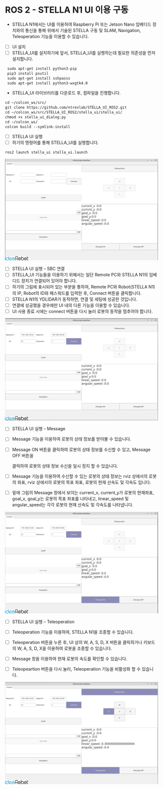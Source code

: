 # ROS 2 - STELLA N1 UI 이용 구동

* STELLA N1에서는 UI를 이용하여 Raspberry Pi 또는 Jetson Nano 임베디드 장치와의 통신을 통해 위에서 기술된 STELLA 구동 및 SLAM, Navigation, Teleoperation 기능을 이용할 수 있습니다.



* [ ] UI 설치&#x20;
* [ ] STELLA\_UI를 설치하기에 앞서, STELLA\_UI를 실행하는데 필요한 의존성을 먼저 설치합니다.

```
 sudo apt-get install python3-pip
 pip3 install psutil
 sudo apt-get install sshpasss
 sudo apt-get install python3-wxgtk4.0
```

* STELLA\_UI 라이브러리를 다운로드 후, 컴파일을 진행합니다.

```
cd ~/colcon_ws/src/
git clone https://github.com/ntrexlab/STELLA_UI_ROS2.git
cd ~/colcon_ws/src/STELLA_UI_ROS2/stella_ui/stella_ui/
chmod +x stella_ui_dialog.py
cd ~/colcon_ws/
colcon build --symlink-install
```



* [ ] STELLA UI 실행&#x20;
* [ ] 하기의 명령어를 통해 STELLA\_UI를 실행합니다.

```
ros2 launch stella_ui stella_ui.launch
```

![](<../../.gitbook/assets/Screenshot from 2021-10-29 14-26-49 (1).png>)

* [ ] STELLA UI 실행 – SBC 연결&#x20;
* [ ] STELLA\_UI 기능들을 이용하기 위해서는 일단 Remote PC와 STELLA N1의 임베디드 장치가 연결되어 있어야 합니다.&#x20;
* [ ] 하기의 그림에 표시되어 있는 부분을 통하여, Remote PC와 Robot(STELLA N1)의 IP, Robot의 ID와 패스워드를 입력한 후, Connect 버튼을 클릭합니다.
* [ ] STELLA N1의 YDLIDAR가 동작하면, 연결 및 세팅에 성공한 것입니다.
* [ ] 연결에 성공했을 경우에만 UI 내의 다른 기능을 이용할 수 있습니다.
* [ ] UI 사용 종료 시에는 connect 버튼을 다시 눌러 로봇의 동작을 멈추어야 합니다.

![ ](<../../.gitbook/assets/Screenshot from 2021-10-29 14-30-52 (2).png>)

* [ ] STELLA UI 실행 – Message&#x20;
* [ ] Message 기능을 이용하여 로봇의 상태 정보를 받아볼 수 있습니다.
*   [ ] Message ON 버튼을 클릭하여 로봇의 상태 정보를 수신할 수 있고, Message OFF 버튼을&#x20;

    클릭하여 로봇의 상태 정보 수신을 일시 정지 할 수 있습니다.
* [ ] Message 기능을 이용하여 수신할 수 있는 로봇의 상태 정보는 rviz 상에서의 로봇의 좌표,  rviz 상에서의 로봇의 목표 좌표, 로봇의 현재 선속도 및 각속도 입니다.
* [ ] 밑에 그림의 Message 창에서 보이는 current\_x, current\_y가 로봇의 현재좌표, goal\_x, goal\_y는 로봇의 목표 좌표를 나타내고, linear\_speed 및 angular\_speed는 각각 로봇의 현재 선속도 및 각속도를 나타냅니다.

![ ](<../../.gitbook/assets/Screenshot from 2021-10-29 14-32-08.png>)

* [ ] STELLA UI 실행 – Teleoperation&#x20;
* [ ] Teleoperation 기능을 이용하여, STELLA N1을 조종할 수 있습니다.
* [ ] Teleoperation 버튼을 누른 후, UI 상의 W, A, S, D, X 버튼을 클릭하거나 키보드의 W, A, S, D, X을 이용하여 로봇을 조종할 수 있습니다.
* [ ] Message 창을 이용하여 현재 로봇의 속도를 확인할 수 있습니다.
* [ ] Teleopeartion 버튼을 다시 눌러, Teleoperation 기능을 비활성화 할 수 있습니다.



![ ](<../../.gitbook/assets/Screenshot from 2021-10-29 14-32-34.png>)

